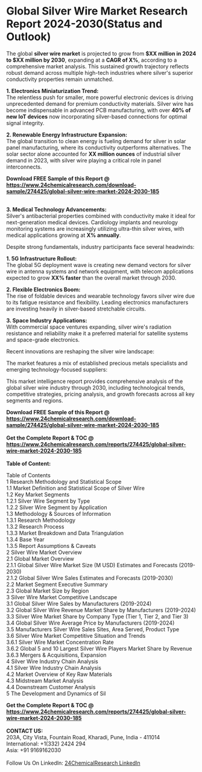 <h1>Global Silver Wire Market Research Report 2024-2030(Status and Outlook)</h1><p>The global <strong>silver wire market</strong> is projected to grow from <strong>$XX million in 2024 to $XX million by 2030</strong>, expanding at a <strong>CAGR of X%</strong>, according to a comprehensive market analysis. This sustained growth trajectory reflects robust demand across multiple high-tech industries where silver's superior conductivity properties remain unmatched.</p><p><strong>1. Electronics Miniaturization Trend:</strong><br>
The relentless push for smaller, more powerful electronic devices is driving unprecedented demand for premium conductivity materials. Silver wire has become indispensable in advanced PCB manufacturing, with over <strong>40% of new IoT devices</strong> now incorporating silver-based connections for optimal signal integrity.</p><p><strong>2. Renewable Energy Infrastructure Expansion:</strong><br>
The global transition to clean energy is fueling demand for silver in solar panel manufacturing, where its conductivity outperforms alternatives. The solar sector alone accounted for <strong>XX million ounces</strong> of industrial silver demand in 2023, with silver wire playing a critical role in panel interconnects.</p><div><b>Download FREE Sample of this Report @ 
            <a href="https://www.24chemicalresearch.com/download-sample/274425/global-silver-wire-market-2024-2030-185">
            https://www.24chemicalresearch.com/download-sample/274425/global-silver-wire-market-2024-2030-185</a></b></div><br><p><strong>3. Medical Technology Advancements:</strong><br>
Silver's antibacterial properties combined with conductivity make it ideal for next-generation medical devices. Cardiology implants and neurology monitoring systems are increasingly utilizing ultra-thin silver wires, with medical applications growing at <strong>X% annually</strong>.</p><p>Despite strong fundamentals, industry participants face several headwinds:</p><p><strong>1. 5G Infrastructure Rollout:</strong><br>
The global 5G deployment wave is creating new demand vectors for silver wire in antenna systems and network equipment, with telecom applications expected to grow <strong>XX% faster</strong> than the overall market through 2030.</p><p><strong>2. Flexible Electronics Boom:</strong><br>
The rise of foldable devices and wearable technology favors silver wire due to its fatigue resistance and flexibility. Leading electronics manufacturers are investing heavily in silver-based stretchable circuits.</p><p><strong>3. Space Industry Applications:</strong><br>
With commercial space ventures expanding, silver wire's radiation resistance and reliability make it a preferred material for satellite systems and space-grade electronics.</p><p>Recent innovations are reshaping the silver wire landscape:</p><p>The market features a mix of established precious metals specialists and emerging technology-focused suppliers:</p><p>This market intelligence report provides comprehensive analysis of the global silver wire industry through 2030, including technological trends, competitive strategies, pricing analysis, and growth forecasts across all key segments and regions.</p><div><b>Download FREE Sample of this Report @ 
            <a href="https://www.24chemicalresearch.com/download-sample/274425/global-silver-wire-market-2024-2030-185">
            https://www.24chemicalresearch.com/download-sample/274425/global-silver-wire-market-2024-2030-185</a></b></div><br><div><b>Get the Complete Report & TOC @ 
            <a href="https://www.24chemicalresearch.com/reports/274425/global-silver-wire-market-2024-2030-185">
            https://www.24chemicalresearch.com/reports/274425/global-silver-wire-market-2024-2030-185</a></b></div><br>
            <b>Table of Content:</b><p>Table of Contents<br />
1 Research Methodology and Statistical Scope<br />
1.1 Market Definition and Statistical Scope of Silver Wire<br />
1.2 Key Market Segments<br />
1.2.1 Silver Wire Segment by Type<br />
1.2.2 Silver Wire Segment by Application<br />
1.3 Methodology & Sources of Information<br />
1.3.1 Research Methodology<br />
1.3.2 Research Process<br />
1.3.3 Market Breakdown and Data Triangulation<br />
1.3.4 Base Year<br />
1.3.5 Report Assumptions & Caveats<br />
2 Silver Wire Market Overview<br />
2.1 Global Market Overview<br />
2.1.1 Global Silver Wire Market Size (M USD) Estimates and Forecasts (2019-2030)<br />
2.1.2 Global Silver Wire Sales Estimates and Forecasts (2019-2030)<br />
2.2 Market Segment Executive Summary<br />
2.3 Global Market Size by Region<br />
3 Silver Wire Market Competitive Landscape<br />
3.1 Global Silver Wire Sales by Manufacturers (2019-2024)<br />
3.2 Global Silver Wire Revenue Market Share by Manufacturers (2019-2024)<br />
3.3 Silver Wire Market Share by Company Type (Tier 1, Tier 2, and Tier 3)<br />
3.4 Global Silver Wire Average Price by Manufacturers (2019-2024)<br />
3.5 Manufacturers Silver Wire Sales Sites, Area Served, Product Type<br />
3.6 Silver Wire Market Competitive Situation and Trends<br />
3.6.1 Silver Wire Market Concentration Rate<br />
3.6.2 Global 5 and 10 Largest Silver Wire Players Market Share by Revenue<br />
3.6.3 Mergers & Acquisitions, Expansion<br />
4 Silver Wire Industry Chain Analysis<br />
4.1 Silver Wire Industry Chain Analysis<br />
4.2 Market Overview of Key Raw Materials<br />
4.3 Midstream Market Analysis<br />
4.4 Downstream Customer Analysis<br />
5 The Development and Dynamics of Sil</p><div><b>Get the Complete Report & TOC @ 
            <a href="https://www.24chemicalresearch.com/reports/274425/global-silver-wire-market-2024-2030-185">
            https://www.24chemicalresearch.com/reports/274425/global-silver-wire-market-2024-2030-185</a></b></div><br><b>CONTACT US:</b><br>
            203A, City Vista, Fountain Road, Kharadi, Pune, India - 411014<br>
            International: +1(332) 2424 294<br>
            Asia: +91 9169162030 <br><br>
            Follow Us On LinkedIn: <a href="https://www.linkedin.com/company/24chemicalresearch/">24ChemicalResearch LinkedIn</a>